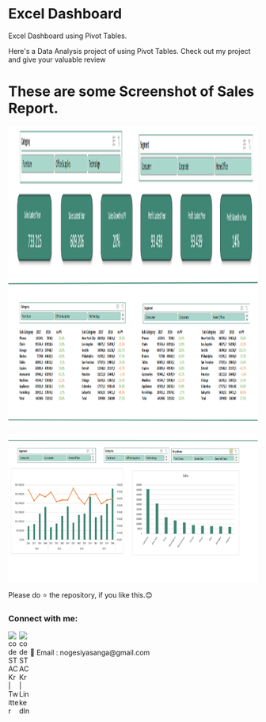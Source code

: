 # Excel Dashboard
Excel Dashboard using Pivot Tables.

Here's a Data Analysis project of using Pivot Tables. Check out my project and give your valuable review


# These are some Screenshot of Sales Report.
<img src="https://github.com/nogesiyasanga/Excel-Dashboard/blob/main/Summary%20of%20Sales.PNG" alt="alt text" height=300 width="1000"/>         <img src="https://github.com/nogesiyasanga/Excel-Dashboard/blob/main/Sales%20By%20category%20By%20Years.PNG" alt="drawing"  height=300 width="1000"/>


<img src="https://github.com/nogesiyasanga/Excel-Dashboard/blob/main/Sales%20Trends.PNG" alt="drawing"  height=300 width="1000"/>        
         


Please do ⭐ the repository, if you like this.😊


### Connect with me:

[<img align="left" alt="codeSTACKr | Twitter" width="22px" src="https://cdn.jsdelivr.net/npm/simple-icons@v3/icons/twitter.svg" />][twitter]
[<img align="left" alt="codeSTACKr | LinkedIn" width="22px" src="https://cdn.jsdelivr.net/npm/simple-icons@v3/icons/linkedin.svg" />][linkedin]

<br />

<br />
 📧 Email : nogesiyasanga@gmail.com

[twitter]: https://twitter.com/home?lang=en-za
[linkedin]: www.linkedin.com/in/siyasanga-noge-681641244
